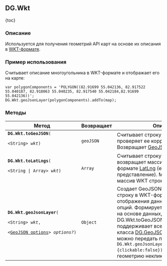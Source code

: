 ## DG.Wkt

{toc}

### Описание

Используется для получения геометрий API карт на основе их описания в <a target="_blank" href="http://en.wikipedia.org/wiki/Well-known_text">WKT-формате</a>.

### Пример использования 

Считывает описание многоугольника в WKT-формате и отображает его на карте:

    var polygonComponents = 'POLYGON((82.91699 55.042136, 82.917522 55.040187, 82.918063 55.040235, 82.917540 55.042184,82.91699 55.042136))';
    DG.Wkt.geoJsonLayer(polygonComponents).addTo(map);

### Методы

<table>
    <thead>
        <tr>
            <th>Метод</th>
            <th>Возвращает</th>
            <th>Описание</th>
        </tr>
    </thead>
    <tbody>
        <tr>
            <td><code><b>DG.Wkt.toGeoJSON</b>(
                <nobr>&lt;String&gt; <i>wkt</i>)</nobr>
            </code></td>
            <td><code>geoJSON</code></td>
            <td>Считывает строку в WKT-формате и проверяет ее корректность. Возвращает <a href="http://geojson.org/geojson-spec.html" target="_blank">GeoJSON</a>.</td>
        </tr>
        <tr>
            <td><code><b>DG.Wkt.toLatLngs</b>(
                <nobr>&lt;String | Array&gt; <i>wkt</i>)</nobr>
            </code></td>
            <td><code>Array</code></td>
            <td>Считывает строку в WKT-формате и возвращает массив точек геометрии в формате <a href="/doc/maps/manual/base-classes/#класс-dglatlng">LatLng</a> (ее внутреннее представление). Может принимать массив WKT строк.</td>
        </tr>
        <tr>
            <td><code><b>DG.Wkt.geoJsonLayer</b>(
                <nobr>&lt;String&gt; <i>wkt</i></nobr>,
                <nobr>&lt;<a href="/doc/maps/manual/geojson/#опции">GeoJSON options</a>&gt; <i>options?</i>)</nobr></code></td>
            <td><code>Object</code></td>
            <td>
            Создает GeoJSON слой. Принимает строку в WKT-формате для отображения данных на карте и объект опций. Формирует геометрию API карт на основе данных, считанных методом DG.Wkt.toGeoJSON. Этот метод поддерживает все опции конструктора класса <a href="/doc/maps/manual/geojson/#класс-dggeojson">DG.GeoJSON</a>. Например, можно передать параметр <code>DG.Wkt.geoJsonLayer(polygonComponents, {clickable:false})</code>, чтобы сделать геометрию некликабельной.</td>
        </tr>
    </tbody>
</table>